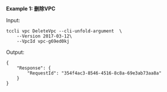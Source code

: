 **Example 1: 删除VPC**



Input: 

```
tccli vpc DeleteVpc --cli-unfold-argument  \
    --Version 2017-03-12\
    --VpcId vpc-g69ed0kj
```

Output: 
```
{
    "Response": {
        "RequestId": "354f4ac3-8546-4516-8c8a-69e3ab73aa8a"
    }
}
```

